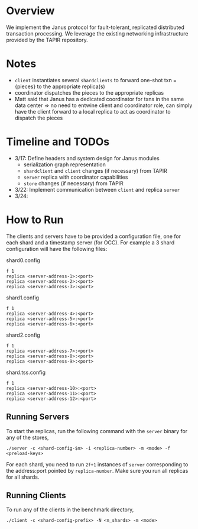 # Overview
We implement the Janus protocol for fault-tolerant, replicated distributed transaction processing. We leverage the existing networking infrastructure provided by the TAPIR repository.

# Notes
- `client` instantiates several `shardclients` to forward one-shot txn = {pieces} to the appropriate replica(s)
- coordinator dispatches the pieces to the appropriate replicas
- Matt said that Janus has a dedicated coordinator for txns in the same data center => no need to entwine client and coordinator role, can simply have the client forward to a local replica to act as coordinator to dispatch the pieces

# Timeline and TODOs
- 3/17: Define headers and system design for Janus modules
	- serialization graph representation
	- `shardclient` and `client` changes (if necessary) from TAPIR
	- `server` replica with coordinator capabilities
	- `store` changes (if necessary) from TAPIR
- 3/22: Implement communication between `client` and replica `server`
- 3/24: 

# How to Run

The clients and servers have to be provided a configuration file, one
for each shard and a timestamp server (for OCC). For example a 3 shard
configuration will have the following files:

shard0.config
```
f 1  
replica <server-address-1>:<port>
replica <server-address-2>:<port>
replica <server-address-3>:<port>
```
shard1.config
```
f 1
replica <server-address-4>:<port>
replica <server-address-5>:<port>
replica <server-address-6>:<port>
```
shard2.config
```
f 1
replica <server-address-7>:<port>
replica <server-address-8>:<port>
replica <server-address-9>:<port>
```
shard.tss.config
```
f 1
replica <server-address-10>:<port>
replica <server-address-11>:<port>
replica <server-address-12>:<port>
```

## Running Servers
To start the replicas, run the following command with the `server`
binary for any of the stores,

`./server -c <shard-config-$n> -i <replica-number> -m <mode> -f <preload-keys>`

For each shard, you need to run `2f+1` instances of `server`
corresponding to the address:port pointed by `replica-number`.
Make sure you run all replicas for all shards.


## Running Clients
To run any of the clients in the benchmark directory,

`./client -c <shard-config-prefix> -N <n_shards> -m <mode>`
